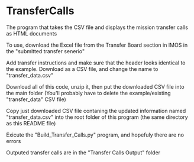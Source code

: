 # TransferCalls
The program that takes the CSV file and displays the mission transfer calls as HTML documents

To use, download the Excel file from the Transfer Board section in IMOS in the "submitted transfer senerio"

Add transfer instructions and make sure that the header looks identical to the example.
Download as a CSV file, and change the name to "transfer_data.csv"

Download all of this code, unzip it, then put the downloaded CSV file into the main folder (You'll probably have to delete the example/existing "transfer_data" CSV file)

Copy just downloaded CSV file contaning the updated information named "transfer_data.csv" into the root folder of this program (the same directory as this README file)

Exicute the "Build_Transfer_Calls.py" program, and hopefuly there are no errors

Outputed transfer calls are in the "Transfer Calls Output" folder
